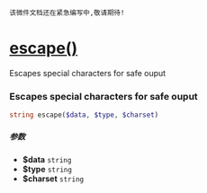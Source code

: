     该微件文档还在紧急编写中,敬请期待!
[escape()](http://twinh.github.com/widget/api/escape)
=====================================================

Escapes special characters for safe ouput

### Escapes special characters for safe ouput
```php
string escape($data, $type, $charset)
```

##### 参数
* **$data** `string` 
* **$type** `string` 
* **$charset** `string` 

